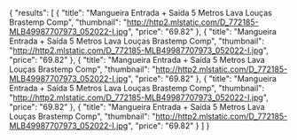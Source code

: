{
    "results": [
        {
            "title": "Mangueira Entrada + Saída 5 Metros Lava Louças Brastemp Comp",
            "thumbnail": "http://http2.mlstatic.com/D_772185-MLB49987707973_052022-I.jpg",
            "price": "69.82"
        },
        {
            "title": "Mangueira Entrada + Saída 5 Metros Lava Louças Brastemp Comp",
            "thumbnail": "http://http2.mlstatic.com/D_772185-MLB49987707973_052022-I.jpg",
            "price": "69.82"
        },
        {
            "title": "Mangueira Entrada + Saída 5 Metros Lava Louças Brastemp Comp",
            "thumbnail": "http://http2.mlstatic.com/D_772185-MLB49987707973_052022-I.jpg",
            "price": "69.82"
        },
        {
            "title": "Mangueira Entrada + Saída 5 Metros Lava Louças Brastemp Comp",
            "thumbnail": "http://http2.mlstatic.com/D_772185-MLB49987707973_052022-I.jpg",
            "price": "69.82"
        },
        {
            "title": "Mangueira Entrada + Saída 5 Metros Lava Louças Brastemp Comp",
            "thumbnail": "http://http2.mlstatic.com/D_772185-MLB49987707973_052022-I.jpg",
            "price": "69.82"
        }
    ]
}
